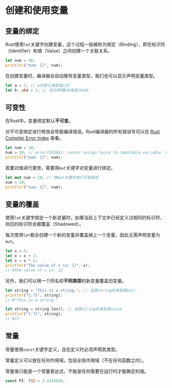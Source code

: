 # 创建和使用变量

## 变量的绑定

Rust使用`let`关键字创建变量，这个过程一般被称为绑定（Binding），即在标识符（Identifier）和值（Value）之间创建一个关联关系。

```rust
let num = 10;
println!("num: {}", num);
```

在创建变量时，编译器会自动推导变量类型，我们也可以显示声明变量类型。

```rust
let a = 1; // a的默认类型是i32
let b: u64 = 1; // 显示声明b的类型为u64
```

## 可变性

在Rust中，变量绑定默认**不可变**。

对不可变绑定进行修改会导致编译错误。Rust编译器的所有错误号可以在 [Rust Compiler Error Index](https://doc.rust-lang.org/error-index.html) 查看。

```rust
let num = 10;
num = 20; // error[E0384]: cannot assign twice to immutable variable `num`
println!("num: {}", num);
```

若要对值进行更改，需要用`mut`关键字对变量进行绑定。

```rust
let mut num = 10; // 用mut关键字进行可变绑定
num = 20;
println!("num: {}", num);
```

## 变量的覆盖

使用`let`关键字绑定一个新变量时，如果当前上下文中已经定义过相同的标识符，则旧的标识符会被覆盖（Shadowed）。

每次使用`let`都会创建一个新的变量并覆盖掉上一个变量，因此无需声明变量为`mut`。

```rust
let x = 5;
let x = x + 1;
let x = x * 2;
println!("The value of x is: {}", x);
// #The value of x is: 12
```

另外，我们可以用一个同名却**不同类型**的新变量覆盖旧变量。

```rust
let string = "This is a string."; // 这里string的类型是&str
println!("{:?}", string);
// #"This is a string."

let string = string.len(); // 这里string的类型是usize
println!("{:?}", string);
// #17
```

## 常量

常量使用`const`关键字定义，且在定义时必须声明其类型。

常量定义可以放在任何作用域，包括全局作用域（不在任何函数之内）。

常量值只能是一个常量表达式，不能是任何需要在运行时才能确定的值。

```rust
const PI: f32 = 3.1415926;
```

